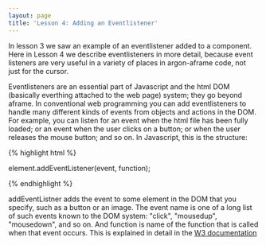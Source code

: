 ```yaml
---
layout: page
title: 'Lesson 4: Adding an Eventlistener'
---
```


In lesson 3 we saw an example of an eventlistener added to a component.  Here in Lesson 4 we describe eventlisteners in more detail, because event listeners are very useful in a variety of places in argon-aframe code, not just for the cursor. 

Eventlisteners are an essential part of Javascript and the html DOM (basically everthing attached to the web page) system; they go beyond aframe. In conventional web programming you can add eventlisteners to handle many different kinds of events from objects and actions in the DOM. For example, you can listen for an event when the html file has been fully loaded; or an event when the user clicks on a button; or when the user releases the mouse button; and so on. In Javascript, this is the structure:

{% highlight html %}

element.addEventListener(event, function);

{% endhighlight %}

addEventListner adds the event to some element in the DOM that you specify, such as a button or an image. The event name is one of a long list of such events known to the DOM system: "click", "mousedup", "mousedown", and so on. And function is name of the function that is called when that event occurs.  This is explained in detail in the [W3 documentation](http://www.w3schools.com/js/js_htmldom_eventlistener.asp)